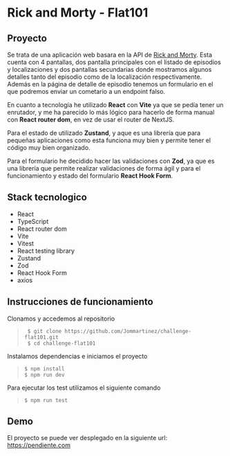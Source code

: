 # Rick and Morty - Flat101

## Proyecto

Se trata de una aplicación web basara en la API de [Rick and Morty](https://rickandmortyapi.com/). Esta cuenta con 4 pantallas, dos pantalla principales con el listado de episodios y localizaciones y dos pantallas secundarias donde mostramos algunos detalles tanto del episodio como de la localización respectivamente. Además en la página de detalle de episodio tenemos un formulario en el que podremos enviar un cometario a un endpoint falso.

En cuanto a tecnología he utilizado **React** con **Vite** ya que se pedía tener un enrutador, y me ha parecido lo más lógico para hacerlo de forma manual con **React router dom**, en vez de usar el router de NextJS.

Para el estado de utilizado **Zustand**, y aque es una librería que para pequeñas aplicaciones como esta funciona muy bien y permite tener el código muy bien organizado.

Para el formulario he decidido hacer las validaciones con **Zod**, ya que es una librería que permite realizar validaciones de forma ágil y para el funcionamiento y estado del formulario **React Hook Form**.

## Stack tecnologico

- React
- TypeScript
- React router dom
- Vite
- Vitest
- React testing library
- Zustand
- Zod
- React Hook Form
- axios

## Instrucciones de funcionamiento

Clonamos y accedemos al repositorio

> ```console
>  $ git clone https://github.com/Jommartinez/challenge-flat101.git
>  $ cd challenge-flat101
> ```

Instalamos dependencias e iniciamos el proyecto

> ```console
> $ npm install
> $ npm run dev
> ```

Para ejecutar los test utilizamos el siguiente comando

> ```console
> $ npm run test
> ```

## Demo

El proyecto se puede ver desplegado en la siguiente url: https://pendiente.com
